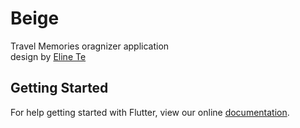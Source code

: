 # Beige

Travel Memories oragnizer application <br>
design by <a href="https://dribbble.com/elineye">Eline Te</a>

## Getting Started

For help getting started with Flutter, view our online
[documentation](https://flutter.io/).
